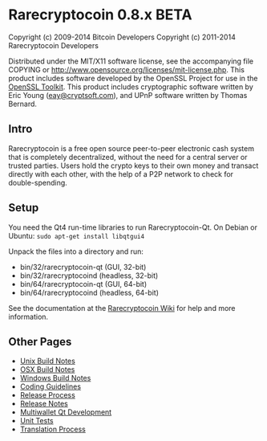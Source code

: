 Rarecryptocoin 0.8.x BETA
====================

Copyright (c) 2009-2014 Bitcoin Developers
Copyright (c) 2011-2014 Rarecryptocoin Developers

Distributed under the MIT/X11 software license, see the accompanying
file COPYING or http://www.opensource.org/licenses/mit-license.php.
This product includes software developed by the OpenSSL Project for use in the [OpenSSL Toolkit](http://www.openssl.org/). This product includes
cryptographic software written by Eric Young ([eay@cryptsoft.com](mailto:eay@cryptsoft.com)), and UPnP software written by Thomas Bernard.


Intro
---------------------
Rarecryptocoin is a free open source peer-to-peer electronic cash system that is
completely decentralized, without the need for a central server or trusted
parties.  Users hold the crypto keys to their own money and transact directly
with each other, with the help of a P2P network to check for double-spending.


Setup
---------------------
You need the Qt4 run-time libraries to run Rarecryptocoin-Qt. On Debian or Ubuntu:
	`sudo apt-get install libqtgui4`

Unpack the files into a directory and run:

- bin/32/rarecryptocoin-qt (GUI, 32-bit)
- bin/32/rarecryptocoind (headless, 32-bit)
- bin/64/rarecryptocoin-qt (GUI, 64-bit)
- bin/64/rarecryptocoind (headless, 64-bit)

See the documentation at the [Rarecryptocoin Wiki](http://rarecryptocoin.info)
for help and more information.


Other Pages
---------------------
- [Unix Build Notes](build-unix.md)
- [OSX Build Notes](build-osx.md)
- [Windows Build Notes](build-msw.md)
- [Coding Guidelines](coding.md)
- [Release Process](release-process.md)
- [Release Notes](release-notes.md)
- [Multiwallet Qt Development](multiwallet-qt.md)
- [Unit Tests](unit-tests.md)
- [Translation Process](translation_process.md)
